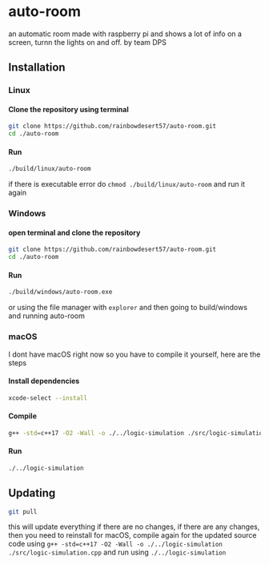# auto-room
an automatic room made with raspberry pi and shows a lot of info on a screen, turnn the lights on and off. by team DPS

## Installation
### Linux
#### Clone the repository using terminal
```bash
git clone https://github.com/rainbowdesert57/auto-room.git
cd ./auto-room
```
#### Run
```bash
./build/linux/auto-room
```
if there is executable error do `chmod ./build/linux/auto-room` and run it again
### Windows
#### open terminal and clone the repository
```bash
git clone https://github.com/rainbowdesert57/auto-room.git
cd ./auto-room
```
#### Run
```bash
./build/windows/auto-room.exe
```
or using the file manager with `explorer` and then going to build/windows and running auto-room
### macOS
I dont have macOS right now so you have to compile it yourself, here are the steps

#### Install dependencies
```bash
xcode-select --install
```
#### Compile
```bash
g++ -std=c++17 -O2 -Wall -o ./../logic-simulation ./src/logic-simulation.cpp
```
#### Run
```bash
./../logic-simulation
```

## Updating
```bash
git pull
```
this will update everything if there are no changes, if there are any changes, then you need to reinstall
for macOS, compile again for the updated source code using `g++ -std=c++17 -O2 -Wall -o ./../logic-simulation ./src/logic-simulation.cpp` and run using `./../logic-simulation`
